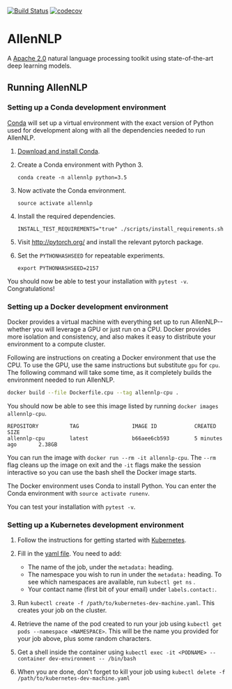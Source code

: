 [![Build Status](https://travis-ci.org/allenai/allennlp.svg?branch=master)](https://travis-ci.org/allenai/allennlp)
[![codecov](https://codecov.io/gh/allenai/allennlp/branch/master/graph/badge.svg)](https://codecov.io/gh/allenai/allennlp)
# AllenNLP

A [Apache 2.0](https://github.com/allenai/allennlp/blob/master/LICENSE) natural language processing toolkit using state-of-the-art deep learning models.

## Running AllenNLP

### Setting up a Conda development environment

[Conda](https://conda.io/) will set up a virtual environment with the exact version of Python
used for development along with all the dependencies needed to run AllenNLP.

1.  [Download and install Conda](https://conda.io/docs/download.html).

2.  Create a Conda environment with Python 3.

    ```
    conda create -n allennlp python=3.5
    ```

3.  Now activate the Conda environment.

    ```
    source activate allennlp
    ```

4.  Install the required dependencies.

    ```
    INSTALL_TEST_REQUIREMENTS="true" ./scripts/install_requirements.sh
    ```

5. Visit http://pytorch.org/ and install the relevant pytorch package.

6.  Set the `PYTHONHASHSEED` for repeatable experiments.

    ```
    export PYTHONHASHSEED=2157
    ```

You should now be able to test your installation with `pytest -v`.  Congratulations!

### Setting up a Docker development environment

Docker provides a virtual machine with everything set up to run AllenNLP--whether you will leverage a GPU or just
run on a CPU.  Docker provides more isolation and consistency, and also makes it easy to distribute your environment
to a compute cluster.

Following are instructions on creating a Docker environment that use the CPU.  To use the GPU, use the same instructions
but substitute `gpu` for `cpu`.  The following command will take some time, as it completely builds the environment
needed to run AllenNLP.

```bash
docker build --file Dockerfile.cpu --tag allennlp-cpu .
```

You should now be able to see this image listed by running `docker images allennlp-cpu`.

```
REPOSITORY          TAG                 IMAGE ID            CREATED             SIZE
allennlp-cpu        latest              b66aee6cb593        5 minutes ago       2.38GB
```

You can run the image with `docker run --rm -it allennlp-cpu`.  The `--rm` flag cleans up the image on exit and the
`-it` flags make the session interactive so you can use the bash shell the Docker image starts.

The Docker environment uses Conda to install Python.  You can enter the Conda environment with `source activate runenv`.

You can test your installation with `pytest -v`.

### Setting up a Kubernetes development environment

1. Follow the instructions for getting started with
[Kubernetes](https://github.com/allenai/infrastructure/tree/master/kubernetes).

2. Fill in the [yaml file](./kubernetes-dev-machine.yaml). You need to add:

    - The name of the job, under the `metadata:` heading.
    - The namespace you wish to run in under the `metadata:` heading. To see which namespaces
      are available, run ` kubectl get ns ` .
    - Your contact name (first bit of your email) under `labels.contact:`.

3. Run `kubectl create -f /path/to/kubernetes-dev-machine.yaml`. This creates your job on the cluster.

4. Retrieve the name of the pod created to run your job using `kubectl get pods --namespace <NAMESPACE>`.
   This will be the name you provided for your job above, plus some random characters.

5. Get a shell inside the container using `kubectl exec -it <PODNAME> --container dev-environment -- /bin/bash`

6. When you are done, don't forget to kill your job using `kubectl delete -f /path/to/kubernetes-dev-machine.yaml`

